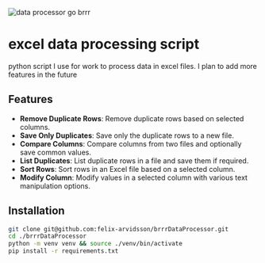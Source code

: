 ![data processor go brrr](brrr.png)
# excel data processing script

python script I use for work to process data in excel files.
I plan to add more features in the future
 

## Features

- **Remove Duplicate Rows**: Remove duplicate rows based on selected columns.
- **Save Only Duplicates**: Save only the duplicate rows to a new file.
- **Compare Columns**: Compare columns from two files and optionally save common values.
- **List Duplicates**: List duplicate rows in a file and save them if required.
- **Sort Rows**: Sort rows in an Excel file based on a selected column.
- **Modify Column**: Modify values in a selected column with various text manipulation options.

## Installation

   ```sh
   git clone git@github.com:felix-arvidsson/brrrDataProcessor.git
   cd ./brrrDataProcessor
   python -m venv venv && source ./venv/bin/activate
   pip install -r requirements.txt
